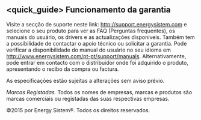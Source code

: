## <quick_guide> Funcionamento da garantia

Visite a secção de suporte neste link: http://support.energysistem.com e selecione o seu produto para ver as FAQ (Perguntas frequentes), os manuais do usuário, os drivers e as actualizações disponíveis. Também tem a possibilidade de contactar o apoio técnico ou solicitar a garantia. 
Pode verificar a disponibilidade do manual do usuário no seu idioma em http://www.energysistem.com/pt-pt/support/manuals. Alternativamente, pode entrar em contacto com o distribuidor onde foi adquirido o produto, apresentando o recibo da compra ou factura.

As especificações estão sujeitas a alterações sem aviso prévio.

*Marcas Registadas.* Todos os nomes de empresas, marcas e produtos são marcas comerciais ou registadas das suas respectivas empresas.

©2015 por Energy Sistem®. Todos os direitos reservados.

